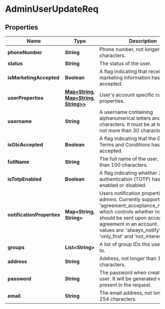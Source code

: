 
# AdminUserUpdateReq

## Properties
Name | Type | Description | Notes
------------ | ------------- | ------------- | -------------
**phoneNumber** | **String** | Phone number, not longer than 100 characters. |  [optional]
**status** | **String** | The status of the user. |  [optional]
**isMarketingAccepted** | **Boolean** | A flag indicating that receiving marketing information has been accepted. |  [optional]
**userProperties** | [**Map&lt;String, Map&lt;String, String&gt;&gt;**](Map.md) | User&#39;s account specific custom properties. |  [optional]
**username** | **String** | A username containing alphanumerical letters and -,._@+&#x3D; characters. It must be at least 4 but not more than 30 character long. |  [optional]
**isGtcAccepted** | **Boolean** | A flag indicating that the General Terms and Conditions has been accepted. |  [optional]
**fullName** | **String** | The full name of the user, not longer than 100 characters. |  [optional]
**isTotpEnabled** | **Boolean** | A flag indicating whether 2-factor authentication (TOTP) has to be enabled or disabled. |  [optional]
**notificationProperties** | **Map&lt;String, String&gt;** | Users notification properties for root admins. Currently supported; &#39;agreement_acceptance_notification&#39;, which controls whether notification should be sent upon accepting an agreement in an account. Possible values are: &#39;always_notify&#39;, &#39;only_first&#39; and &#39;not_interested&#39;. |  [optional]
**groups** | **List&lt;String&gt;** | A list of group IDs this user belongs to. |  [optional]
**address** | **String** | Address, not longer than 100 characters. |  [optional]
**password** | **String** | The password when creating a new user. It will be generated when not present in the request. |  [optional]
**email** | **String** | The email address, not longer than 254 characters. |  [optional]



